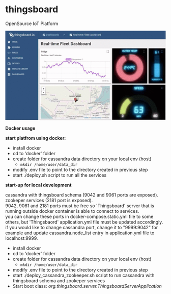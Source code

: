 # thingsboard
OpenSource IoT Platform

![Dashboard](/img/dashboard.gif?raw=true "Real-time Fleet Dashboard")


**Docker usage**

**start platfrom using docker:**
- install docker
- cd to 'docker' folder
- create folder for cassandra data directory on your local env (host)
  - `mkdir /home/user/data_dir`
- modify .env file to point to the directory created in previous step
- start ./deploy.sh script to run all the services


**start-up for local development** 

cassandra with thingsboard schema (9042 and 9061 ports are exposed).  
zookeper services (2181 port is exposed).  
9042, 9061 and 2181 ports must be free so 'Thingsboard' server that is running outside docker container is able to connect to services.  
you can change these ports in docker-compose.static.yml file to some others, but 'Thingsbaord' application.yml file must be updated accordingly.    
if you would like to change cassandra port, change it to "9999:9042" for example and update cassandra.node_list entry in application.yml file to localhost:9999.  

- install docker
- cd to 'docker' folder
- create folder for cassandra data directory on your local env (host)
  - `mkdir /home/user/data_dir`
- modify .env file to point to the directory created in previous step
- start ./deploy_cassandra_zookeeper.sh script to run cassandra with thingsboard schema and zookeper services
- Start boot class: _org.thingsboard.server.ThingsboardServerApplication_
